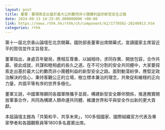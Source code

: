 ```yaml
---
layout: post
title: 董軍：要探索走出基於最大公約數而非小團體利益的新型安全之路
date: 2024-09-13 14:25:05.000000000 +08:00
link: https://news.rthk.hk/rthk/ch/component/k2/1770502-20240913.htm
categories: rthk
---
```


第十一屆北京香山論壇在北京開幕。國防部長董軍出席開幕式，宣讀國家主席習近平的賀信並作主旨發言。 
 
董軍指出，身處百年變局，應相互尊重、以誠相待，求同存異、開放包容，合作共贏、彼此成就，共謀和睦相處的長久之道。在不可分割的安全共同體中，大家要探索走出基於最大公約數而非小團體利益的新型安全之路。面對動蕩紛爭，應堅定政治解決的信心，秉持客觀公正的立場，樹立標本兼治的理念，共聚促和維穩的正向力量，共倡平等有序的世界多極化。
 
董軍又說，中國軍隊願同各國軍隊攜手並肩，構建新型安全夥伴關係，推進務實開放軍事合作，共同為構建人類命運共同體、維護世界和平與安全作出新的更大貢獻。

本屆論壇主題為「共築和平、共享未來」，100多個國家、國際組織官方代表及專家學者和各國觀察員等1800多名嘉賓出席。
